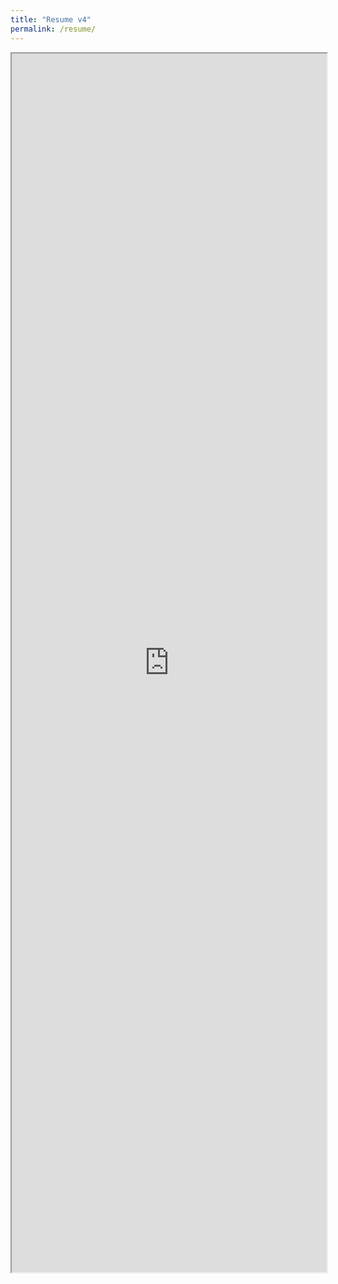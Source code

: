 ```yaml
---
title: "Resume v4"
permalink: /resume/
---
```





<iframe src="https://github.com/guilhermecsm/guilhermecsm.github.io/blob/master/image/resume.pdf" width="100%" height="50%"></iframe>

